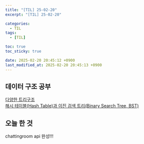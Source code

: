 ```yaml
---
title: "[TIL] 25-02-20"
excerpt: "[TIL] 25-02-20"

categories:
  - TIL
tags:
  - [TIL]

toc: true
toc_sticky: true

date: 2025-02-20 20:45:12 +0900
last_modified_at: 2025-02-20 20:45:13 +0900
---
```


## 데이터 구조 공부

[다양한 트리구조](https://zera1004.github.io/javascript/binary-heap-binary-search-tree-heap/)  
[해시 테이블(Hash Table)과 이진 검색 트리(Binary Search Tree, BST)](https://zera1004.github.io/javascript/hash-table-binary-search-tree/)

## 오늘 한 것

chattingroom api 완성!!!
